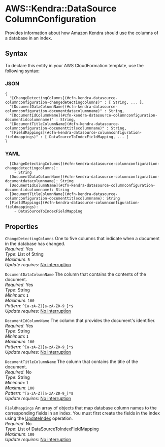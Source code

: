 # AWS::Kendra::DataSource ColumnConfiguration<a name="aws-properties-kendra-datasource-columnconfiguration"></a>

Provides information about how Amazon Kendra should use the columns of a database in an index\.

## Syntax<a name="aws-properties-kendra-datasource-columnconfiguration-syntax"></a>

To declare this entity in your AWS CloudFormation template, use the following syntax:

### JSON<a name="aws-properties-kendra-datasource-columnconfiguration-syntax.json"></a>

```
{
  "[ChangeDetectingColumns](#cfn-kendra-datasource-columnconfiguration-changedetectingcolumns)" : [ String, ... ],
  "[DocumentDataColumnName](#cfn-kendra-datasource-columnconfiguration-documentdatacolumnname)" : String,
  "[DocumentIdColumnName](#cfn-kendra-datasource-columnconfiguration-documentidcolumnname)" : String,
  "[DocumentTitleColumnName](#cfn-kendra-datasource-columnconfiguration-documenttitlecolumnname)" : String,
  "[FieldMappings](#cfn-kendra-datasource-columnconfiguration-fieldmappings)" : [ DataSourceToIndexFieldMapping, ... ]
}
```

### YAML<a name="aws-properties-kendra-datasource-columnconfiguration-syntax.yaml"></a>

```
  [ChangeDetectingColumns](#cfn-kendra-datasource-columnconfiguration-changedetectingcolumns):
    - String
  [DocumentDataColumnName](#cfn-kendra-datasource-columnconfiguration-documentdatacolumnname): String
  [DocumentIdColumnName](#cfn-kendra-datasource-columnconfiguration-documentidcolumnname): String
  [DocumentTitleColumnName](#cfn-kendra-datasource-columnconfiguration-documenttitlecolumnname): String
  [FieldMappings](#cfn-kendra-datasource-columnconfiguration-fieldmappings):
    - DataSourceToIndexFieldMapping
```

## Properties<a name="aws-properties-kendra-datasource-columnconfiguration-properties"></a>

`ChangeDetectingColumns` <a name="cfn-kendra-datasource-columnconfiguration-changedetectingcolumns"></a>
One to five columns that indicate when a document in the database has changed\.  
_Required_: Yes  
_Type_: List of String  
_Maximum_: `5`  
_Update requires_: [No interruption](https://docs.aws.amazon.com/AWSCloudFormation/latest/UserGuide/using-cfn-updating-stacks-update-behaviors.html#update-no-interrupt)

`DocumentDataColumnName` <a name="cfn-kendra-datasource-columnconfiguration-documentdatacolumnname"></a>
The column that contains the contents of the document\.  
_Required_: Yes  
_Type_: String  
_Minimum_: `1`  
_Maximum_: `100`  
_Pattern_: `^[a-zA-Z][a-zA-Z0-9_]*$`  
_Update requires_: [No interruption](https://docs.aws.amazon.com/AWSCloudFormation/latest/UserGuide/using-cfn-updating-stacks-update-behaviors.html#update-no-interrupt)

`DocumentIdColumnName` <a name="cfn-kendra-datasource-columnconfiguration-documentidcolumnname"></a>
The column that provides the document's identifier\.  
_Required_: Yes  
_Type_: String  
_Minimum_: `1`  
_Maximum_: `100`  
_Pattern_: `^[a-zA-Z][a-zA-Z0-9_]*$`  
_Update requires_: [No interruption](https://docs.aws.amazon.com/AWSCloudFormation/latest/UserGuide/using-cfn-updating-stacks-update-behaviors.html#update-no-interrupt)

`DocumentTitleColumnName` <a name="cfn-kendra-datasource-columnconfiguration-documenttitlecolumnname"></a>
The column that contains the title of the document\.  
_Required_: No  
_Type_: String  
_Minimum_: `1`  
_Maximum_: `100`  
_Pattern_: `^[a-zA-Z][a-zA-Z0-9_]*$`  
_Update requires_: [No interruption](https://docs.aws.amazon.com/AWSCloudFormation/latest/UserGuide/using-cfn-updating-stacks-update-behaviors.html#update-no-interrupt)

`FieldMappings` <a name="cfn-kendra-datasource-columnconfiguration-fieldmappings"></a>
An array of objects that map database column names to the corresponding fields in an index\. You must first create the fields in the index using the [UpdateIndex](https://docs.aws.amazon.com/kendra/latest/dg/API_UpdateIndex.html) operation\.  
_Required_: No  
_Type_: List of [DataSourceToIndexFieldMapping](aws-properties-kendra-datasource-datasourcetoindexfieldmapping.md)  
_Maximum_: `100`  
_Update requires_: [No interruption](https://docs.aws.amazon.com/AWSCloudFormation/latest/UserGuide/using-cfn-updating-stacks-update-behaviors.html#update-no-interrupt)
